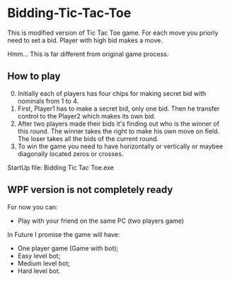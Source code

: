 # Bidding-Tic-Tac-Toe
This is modified version of Tic Tac Toe game. For each move you priorly need to set a bid. Player with high bid makes a move. 

Hmm...
This is far different from original game process.

## How to play
0) Initially each of players has four chips for making secret bid with nominals from 1 to 4.
1) First, Player1 has to make a secret bid, only one bid. Then he transfer control to the Player2 which makes its own bid.
2) After two players made their bids it's finding out who is the winner of this round. The winner takes the right to make his own move on field. The loser takes all the bids of the current round.
3) To win the game you need to have horizontally or vertically or maybee diagonally located zeros or crosses.

StartUp file: Bidding Tic Tac Toe.exe


## WPF version is not completely ready

For now you can:
- Play with your friend on the same PC (two players game)

In Future I promise the game will have:
- One player game (Game with bot);
- Easy level bot;
- Medium level bot;
- Hard level bot.


